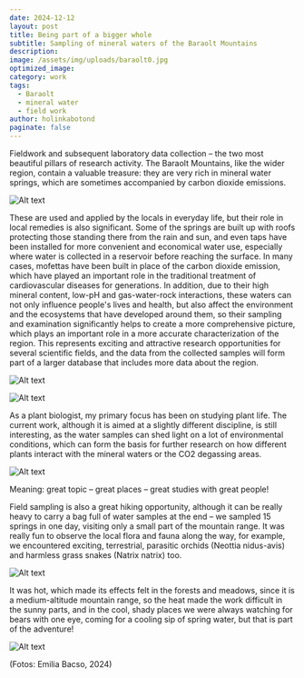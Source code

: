 ```yaml
---
date: 2024-12-12
layout: post
title: Being part of a bigger whole
subtitle: Sampling of mineral waters of the Baraolt Mountains
description: 
image: /assets/img/uploads/baraolt0.jpg
optimized_image:
category: work
tags:
  - Baraolt
  - mineral water
  - field work
author: holinkabotond
paginate: false
---
```


Fieldwork and subsequent laboratory data collection – the two most beautiful pillars of research activity. The Baraolt Mountains, like the wider region, contain a valuable treasure: they are very rich in mineral water springs, which are sometimes accompanied by carbon dioxide emissions.

![Alt text](/assets/img/uploads/baraolt0.jpg "Bedo spring")

These are used and applied by the locals in everyday life, but their role in local remedies is also significant. Some of the springs are built up with roofs protecting those standing there from the rain and sun, and even taps have been installed for more convenient and economical water use, especially where water is collected in a reservoir before reaching the surface. In many cases, mofettas have been built in place of the carbon dioxide emission, which have played an important role in the traditional treatment of cardiovascular diseases for generations. In addition, due to their high mineral content, low-pH and gas-water-rock interactions, these waters can not only influence people's lives and health, but also affect the environment and the ecosystems that have developed around them, so their sampling and examination significantly helps to create a more comprehensive picture, which plays an important role in a more accurate characterization of the region. This represents exciting and attractive research opportunities for several scientific fields, and the data from the collected samples will form part of a larger database that includes more data about the region.

![Alt text](/assets/img/uploads/baraolt1.jpg "mineral water")

![Alt text](/assets/img/uploads/baraolt2.jpg "mineral water")

As a plant biologist, my primary focus has been on studying plant life. The current work, although it is aimed at a slightly different discipline, is still interesting, as the water samples can shed light on a lot of environmental conditions, which can form the basis for further research on how different plants interact with the mineral waters or the CO2 degassing areas. 

![Alt text](/assets/img/uploads/baraolt3.jpg "field measurement")

Meaning: great topic – great places – great studies with great people!

Field sampling is also a great hiking opportunity, although it can be really heavy to carry a bag full of water samples at the end – we sampled 15 springs in one day, visiting only a small part of the mountain range. It was really fun to observe the local flora and fauna along the way, for example, we encountered exciting, terrestrial, parasitic orchids (Neottia nidus-avis) and harmless grass snakes (Natrix natrix) too.

![Alt text](/assets/img/uploads/baraolt4.jpg "small spring")

It was hot, which made its effects felt in the forests and meadows, since it is a medium-altitude mountain range, so the heat made the work difficult in the sunny parts, and in the cool, shady places we were always watching for bears with one eye, coming for a cooling sip of spring water, but that is part of the adventure!  

![Alt text](/assets/img/uploads/baraolt5.jpg "the scouts")

(Fotos: Emilia Bacso, 2024)